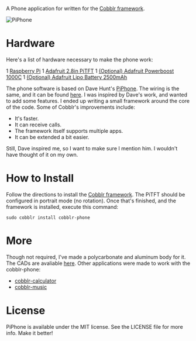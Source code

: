 A Phone application for written for the [Cobblr framework](http://github.com/TheQYD/cobblr).

![PiPhone](https://raw.githubusercontent.com/TheQYD/cobblr/master/photos/cobblr_phone.jpg)

# Hardware
Here's a list of hardware necessary to make the phone work:

 1 [Raspberry Pi](https://www.adafruit.com/products/2358)
 1 [Adafruit 2.8in PiTFT](https://www.adafruit.com/products/1601)
 1 [(Optional) Adafruit Powerboost 1000C](https://www.adafruit.com/products/2465)
 1 [(Optional) Adafruit Lipo Battery 2500mAh](https://www.adafruit.com/products/328)
 
 The phone software is based on Dave Hunt's [PiPhone](http://www.davidhunt.ie/piphone-a-raspberry-pi-based-smartphone). The wiring is the same, and it can be found [here](https://learn.adafruit.com/piphone-a-raspberry-pi-based-cellphone/pi-setup?view=all). I was inspired by Dave's work, and wanted to add some features. I ended up writing a small framework around the core of the code. Some of Cobblr's improvements include:
 
 - It's faster.
 - It can receive calls.
 - The framework itself supports multiple apps.
 - It can be extended a bit easier.
 
 Still, Dave inspired me, so I want to make sure I mention him. I wouldn't have thought of it on my own.

# How to Install

Follow the directions to install the [Cobblr framework](http://github.com/TheQYD/cobblr). The PiTFT should be configured in portrait mode (no rotation). Once that's finished, and the framework is installed, execute this command:

```
sudo cobblr install cobblr-phone
```

# More

Though not required, I've made a polycarbonate and aluminum body for it. The CADs are avaliable [here](https://github.com/TheQYD/CAD/tree/master/cobblr-phone). Other applications were made to work with the cobblr-phone:

- [cobblr-calculator](http://gihub.com/TheQYD/cobblr-calculator)
- [cobblr-music](http://gihub.com/TheQYD/cobblr-calculator)

# License
PiPhone is available under the MIT license. See the LICENSE file for more info. Make it better!
